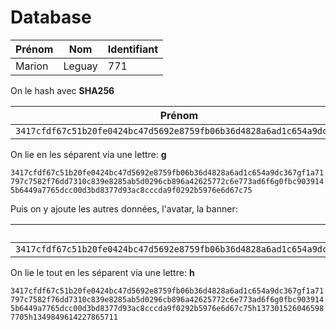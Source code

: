 # Database

| Prénom | Nom    | Identifiant |
| ------ | ------ | ----------- |
| Marion | Leguay | 771

On le hash avec **SHA256**

| Prénom | Nom | Identifiant |
| ------ | --- | ----------- |
| `3417cfdf67c51b20fe0424bc47d5692e8759fb06b36d4828a6ad1c654a9dc367` | `f1a71797c7582f76dd7310c839e8285ab5d0296cb896a42625772c6e773ad6f6` | `0fbc9039145b6449a7765dcc00d3bd8377d93ac8cccda9f0292b5976e6d67c75` |

On lie en les séparent via une lettre: **g**

`3417cfdf67c51b20fe0424bc47d5692e8759fb06b36d4828a6ad1c654a9dc367gf1a71797c7582f76dd7310c839e8285ab5d0296cb896a42625772c6e773ad6f6g0fbc9039145b6449a7765dcc00d3bd8377d93ac8cccda9f0292b5976e6d67c75`

Puis on y ajoute les autres données, l'avatar, la banner:

| Utilisateur | Avatar | Banner |
| ----------- | ------ | ------ |
| `3417cfdf67c51b20fe0424bc47d5692e8759fb06b36d4828a6ad1c654a9dc367gf1a71797c7582f76dd7310c839e8285ab5d0296cb896a42625772c6e773ad6f6g0fbc9039145b6449a7765dcc00d3bd8377d93ac8cccda9f0292b5976e6d67c75` | `1373015260465987705` | `1349849614227865711` |

On lie le tout en les séparent via une lettre: **h**

`3417cfdf67c51b20fe0424bc47d5692e8759fb06b36d4828a6ad1c654a9dc367gf1a71797c7582f76dd7310c839e8285ab5d0296cb896a42625772c6e773ad6f6g0fbc9039145b6449a7765dcc00d3bd8377d93ac8cccda9f0292b5976e6d67c75h1373015260465987705h1349849614227865711`
